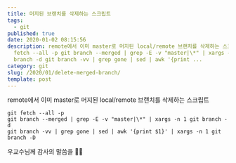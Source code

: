 ```yaml
---
title: 머지된 브랜치를 삭제하는 스크립트
tags:
  - git
published: true
date: 2020-01-02 08:15:56
description: remote에서 이미 master로 머지된 local/remote 브랜치를 삭제하는 스크립트 ```shell git
  fetch --all -p git branch --merged | grep -E -v "master|\*" | xargs -n 1 git
  branch -d git branch -vv | grep gone | sed | awk '{print ...
category: git
slug: /2020/01/delete-merged-branch/
template: post
---
```

remote에서 이미 master로 머지된 local/remote 브랜치를 삭제하는 스크립트

```shell
git fetch --all -p
git branch --merged | grep -E -v "master|\*" | xargs -n 1 git branch -d
git branch -vv | grep gone | sed | awk '{print $1}' | xargs -n 1 git branch -D
```

우교수님께 감사의 말씀을 🙇‍♂️
